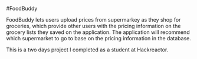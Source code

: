 #FoodBuddy

FoodBuddy lets users upload prices from supermarkey as they shop for groceries, which provide other users with the pricing information on the grocery lists they saved on the application. The application will recommend which supermarket to go to base on the pricing information in the database.

This is a two days project I completed as a student at Hackreactor.